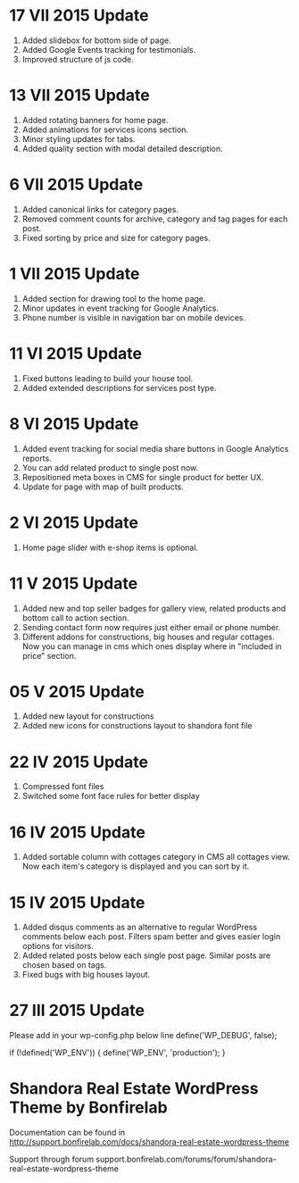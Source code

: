# 17 VII 2015 Update

1. Added slidebox for bottom side of page.
2. Added Google Events tracking for testimonials.
3. Improved structure of js code.

# 13 VII 2015 Update

1. Added rotating banners for home page.
2. Added animations for services icons section.
3. Minor styling updates for tabs.
4. Added quality section with modal detailed description.

# 6 VII 2015 Update

1. Added canonical links for category pages.
2. Removed comment counts for archive, category and tag pages for each post.
3. Fixed sorting by price and size for category pages.

# 1 VII 2015 Update

1. Added section for drawing tool to the home page.
2. Minor updates in event tracking for Google Analytics.
3. Phone number is visible in navigation bar on mobile devices.

# 11 VI 2015 Update

1. Fixed buttons leading to build your house tool.
2. Added extended descriptions for services post type.

# 8 VI 2015 Update

1. Added event tracking for social media share buttons in Google Analytics reports.
2. You can add related product to single post now.
3. Repositioned meta boxes in CMS for single product for better UX.
4. Update for page with map of built products.

# 2 VI 2015 Update

1. Home page slider with e-shop items is optional.

# 11 V 2015 Update

1. Added new and top seller badges for gallery view, related products and bottom call to action section.
2. Sending contact form now requires just either email or phone number.
3. Different addons for constructions, big houses and regular cottages. Now you can manage in cms which ones display where in "included in price" section.

# 05 V 2015 Update

1. Added new layout for constructions
2. Added new icons for constructions layout to shandora font file

# 22 IV 2015 Update

1. Compressed font files
2. Switched some font face rules for better display

# 16 IV 2015 Update

1. Added sortable column with cottages category in CMS all cottages view. Now each item's category is displayed and you can sort by it.

# 15 IV 2015 Update

1. Added disqus comments as an alternative to regular WordPress comments below each post. Filters spam better and gives easier login options for visitors.
2. Added related posts below each single post page. Similar posts are chosen based on tags.
3. Fixed bugs with big houses layout.

# 27 III 2015 Update

Please add in your wp-config.php below line define('WP_DEBUG', false);

if (!defined('WP_ENV')) {
	define('WP_ENV', 'production');
}

# Shandora Real Estate WordPress Theme by Bonfirelab

Documentation can be found in http://support.bonfirelab.com/docs/shandora-real-estate-wordpress-theme

Support through forum
support.bonfirelab.com/forums/forum/shandora-real-estate-wordpress-theme

